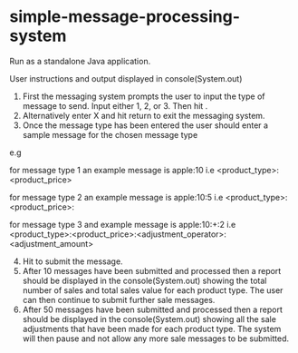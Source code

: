 # simple-message-processing-system

Run as a standalone Java application.

User instructions and output displayed in console(System.out)

1) First the messaging system prompts the user to input the type of message to send. Input either 1, 2, or 3. Then hit <return>.
2) Alternatively enter X and hit return to exit the messaging system.
3) Once the message type has been entered the user should enter a sample message for the chosen message type
    
e.g

for message type 1 an example message is apple:10
i.e <product_type>:<product_price>
	
for message type 2 an example message is apple:10:5
i.e <product_type>:<product_price>:<occurrences>

for message type 3 and example message is apple:10:+:2
i.e <product_type>:<product_price>:<adjustment_operator>:<adjustment_amount>
    
4) Hit <return> to submit the message.
5) After 10 messages have been submitted and processed then a report should be displayed in the console(System.out) showing the total number of sales and total sales value for each product type. The user can then continue to submit further sale messages.
6) After 50 messages have been submitted and processed then a report should be displayed in the console(System.out) showing all the sale adjustments that have been made for each product type. The system will then pause and not allow any more sale messages to be submitted.
